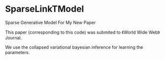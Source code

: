# SparseLinkTModel
Sparse Generative Model For My New Paper

This paper (corresponding to this code) was submited to 《World Wide Web》 Journal.

We use the collapsed variational bayesian inference for learning the parameters.
